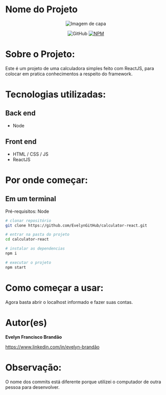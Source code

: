 # Nome do Projeto

<center>

![Imagem de capa](https://github.com/EvelynGitHub/calculator-react/public/capa.png)

</center>
<center>

![GitHub](https://img.shields.io/github/license/EvelynGitHub/calculator-react)
[![NPM](https://img.shields.io/npm/l/react)](https://github.com/EvelynGitHub/calculator-react/LICENSE)

</center>

# Sobre o Projeto:

Este é um projeto de uma calculadora simples feito com ReactJS, para colocar em pratica conhecimentos 
a respeito do framework.

# Tecnologias utilizadas:

## Back end

- Node

## Front end

- HTML / CSS / JS
- ReactJS


# Por onde começar:

## Em um terminal

Pré-requisitos: Node

```bash
# clonar repositório
git clone https://github.com/EvelynGitHub/calculator-react.git

# entrar na pasta do projeto 
cd calculator-react

# instalar as dependencias
npm i

# executar o projeto
npm start

```


# Como começar a usar:

Agora basta abrir o localhost informado e fazer suas contas. 


# Autor(es)

**Evelyn Francisco Brandão**

https://www.linkedin.com/in/evelyn-brandão


# Observação:

O nome dos commits está diferente porque utilizei o computador de outra pessoa para desenvolver.

